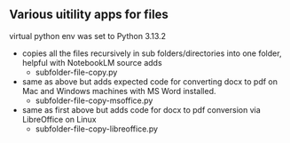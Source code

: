 ## Various uitility apps for files  

virtual python env was set to Python 3.13.2  


- copies all the files recursively in sub folders/directories into one folder, helpful with NotebookLM source adds  
    - subfolder-file-copy.py  
- same as above but adds expected code for converting docx to pdf on Mac and Windows machines with MS Word installed.
    - subfolder-file-copy-msoffice.py  
- same as first above but adds code for docx to pdf conversion via LibreOffice on Linux
    - subfolder-file-copy-libreoffice.py  
    


